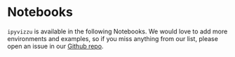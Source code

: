 # Notebooks

`ipyvizzu` is available in the following Notebooks. We would love to add more
environments and examples, so if you miss anything from our list, please open an
issue in our [Github repo](https://github.com/vizzuhq/ipyvizzu).
